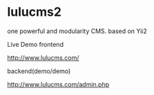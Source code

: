 # lulucms2
one powerful and modularity CMS. based on Yii2

Live Demo
frontend

http://www.lulucms.com/

backend(demo/demo)

http://www.lulucms.com/admin.php

